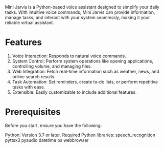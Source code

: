 Mini Jarvis is a Python-based voice assistant designed to simplify your daily tasks. With intuitive voice commands, Mini Jarvis can provide information, manage tasks, and interact with your system seamlessly, making it your reliable virtual assistant.

# Features
1. Voice Interaction: Responds to natural voice commands.
2. System Control: Perform system operations like opening applications, controlling volume, and managing files.
3. Web Integration: Fetch real-time information such as weather, news, and online search results.
4. Task Automation: Set reminders, create to-do lists, or perform repetitive tasks with ease.
5. Extensible: Easily customizable to include additional features.

# Prerequisites

Before you start, ensure you have the following:

Python: Version 3.7 or later.
Required Python libraries:
speech_recognition
pyttsx3
pyaudio
datetime
os
webbrowser
